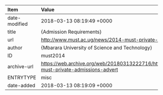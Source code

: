 | Item          | Value                                                                                                     |
|:--------------|:----------------------------------------------------------------------------------------------------------|
| date-modified | 2018-03-13 08:19:49 +0000                                                                                 |
| title         | {Admission Requirements}                                                                                  |
| url           | http://www.must.ac.ug/news/2014-must-private-admissions-advert                                            |
| author        | {Mbarara University of Science and Technology}                                                            |
| ID            | must2014                                                                                                  |
| archive-url   | https://web.archive.org/web/20180313222716/http://www.must.ac.ug/news/2014-must-private-admissions-advert |
| ENTRYTYPE     | misc                                                                                                      |
| date-added    | 2018-03-13 08:19:09 +0000                                                                                 |